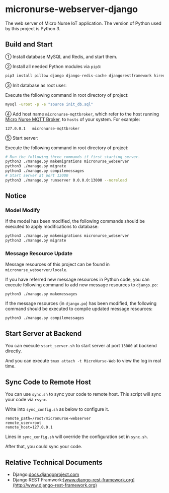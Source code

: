 # micronurse-webserver-django

The web server of Micro Nurse IoT application. The version of Python used by this project is Python 3.

## Build and Start

① Install database MySQL and Redis, and start them.

② Install all needed Python modules via `pip3`:

```bash
pip3 install pillow django django-redis-cache djangorestframework hiredis mysqlclient paho-mqtt geopy shortuuid apscheduler
```

③ Init database as root user: 

Execute the following command in root directory of project:

```bash
mysql -uroot -p -e "source init_db.sql"
```

④ Add host name `micronurse-mqttbroker`, which refer to the host running [Micro Nurse MQTT Broker](https://github.com/micronurse-iot/micronurse-mqtt-broker-mosca), to `hosts` of your system. For example:

```
127.0.0.1	micronurse-mqttbroker
```

⑤ Start server: 

Execute the following command in root directory of project:

```bash
# Run the following three commands if first starting server.
python3 ./manage.py makemigrations micronurse_webserver
python3 ./manage.py migrate
python3 ./manage.py compilemessages
# Start server at port 13000
python3 ./manage.py runserver 0.0.0.0:13000 --noreload
```

##  Notice

### Model Modify

If the model has been modified, the following commands should be executed to apply modifications to database:

```bash
python3 ./manage.py makemigrations micronurse_webserver
python3 ./manage.py migrate
```

### Message Resource Update

Message resources of this project can be found in `micronurse_webserver/locale`.

If you have referred new message resources in Python code, you can execute following command to add new message resources to `django.po`:

```shell
python3 ./manage.py makemessages
```

If the message resources (in `django.po`)  has been modified, the following command should be executed to compile updated message resources:

```shell
python3 ./manage.py compilemessages
```

## Start Server at Backend

You can execute `start_server.sh`  to start server at port `13000` at backend directly.

And you can execute `tmux attach -t MicroNurse-Web` to view the log in real time.

## Sync Code to Remote Host

You can use `sync.sh` to sync your code to remote host. This script will sync your code via `rsync`.

Write into `sync_config.sh` as below to configure it.

```
remote_path=/root/micronurse-webserver
remote_user=root
remote_host=127.0.0.1
```

Lines in `sync_config.sh` will override the configuration set in `sync.sh`.

After that, you could sync your code.

## Relative Technical Documents

+ Django:[docs.djangoproject.com](https://docs.djangoproject.com) 
+ Django REST Framwork:[www.django-rest-framework.org](http://www.django-rest-framework.org) 